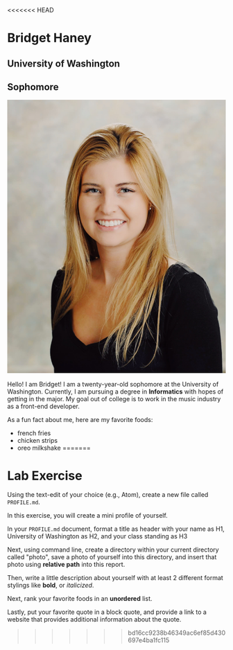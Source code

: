 <<<<<<< HEAD
# Bridget Haney
## University of Washington
## Sophomore

![Photo of Me](photo/bridget.jpg)

Hello! I am Bridget! I am a twenty-year-old sophomore at the University of Washington. Currently, I am pursuing a degree in **Informatics** with hopes of getting in the major. My goal out of college is to work in the music industry as a front-end developer.

As a fun fact about me, here are my favorite foods:

- french fries
- chicken strips
- oreo milkshake
=======
# Lab Exercise
Using the text-edit of your choice (e.g., Atom), create a new file called `PROFILE.md`.

In this exercise, you will create a mini profile of yourself.

In your `PROFILE.md` document, format a title as header with your name as H1, University of Washington as H2, and your class standing as H3

Next, using command line, create a directory within your current directory called "photo", save a photo of yourself into this directory, and insert that photo using **relative path** into this report.

Then, write a little description about yourself with at least 2 different format stylings like **bold**, or *italicized*.

Next, rank your favorite foods in an **unordered** list.

Lastly, put your favorite quote in a block quote, and provide a link to a website that provides additional information about the quote.
>>>>>>> bd16cc9238b46349ac6ef85d430697e4ba1fc115
